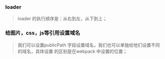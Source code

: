 ### loader
> loader 的执行顺序是：从右到左，从下到上；
### 给图片，css，js等引用设置域名
> 我们可以设置publicPath 字段设置域名，我们也可以单独给他们设置不同的域名，具体设置
> 的区别是在webpack 中设置的位置；
